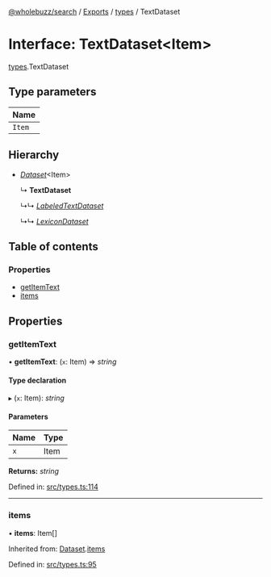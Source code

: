 [@wholebuzz/search](../README.md) / [Exports](../modules.md) / [types](../modules/types.md) / TextDataset

# Interface: TextDataset<Item\>

[types](../modules/types.md).TextDataset

## Type parameters

| Name |
| :------ |
| `Item` |

## Hierarchy

- [*Dataset*](types.dataset.md)<Item\>

  ↳ **TextDataset**

  ↳↳ [*LabeledTextDataset*](types.labeledtextdataset.md)

  ↳↳ [*LexiconDataset*](types.lexicondataset.md)

## Table of contents

### Properties

- [getItemText](types.textdataset.md#getitemtext)
- [items](types.textdataset.md#items)

## Properties

### getItemText

• **getItemText**: (`x`: Item) => *string*

#### Type declaration

▸ (`x`: Item): *string*

#### Parameters

| Name | Type |
| :------ | :------ |
| `x` | Item |

**Returns:** *string*

Defined in: [src/types.ts:114](https://github.com/wholebuzz/search/blob/master/src/types.ts#L114)

___

### items

• **items**: Item[]

Inherited from: [Dataset](types.dataset.md).[items](types.dataset.md#items)

Defined in: [src/types.ts:95](https://github.com/wholebuzz/search/blob/master/src/types.ts#L95)

